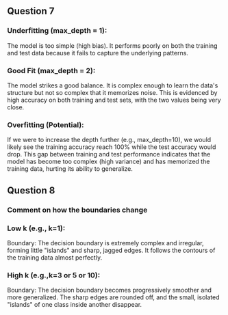 ## Question 7
### Underfitting (max_depth = 1):
The model is too simple (high bias). It performs poorly on both the training and test data because it fails to capture the underlying patterns.

### Good Fit (max_depth = 2):
The model strikes a good balance. It is complex enough to learn the data's structure but not so complex that it memorizes noise. This is evidenced by high accuracy on both training and test sets, with the two values being very close.

### Overfitting (Potential):
If we were to increase the depth further (e.g., max_depth=10), we would likely see the training accuracy reach 100% while the test accuracy would drop. This gap between training and test performance indicates that the model has become too complex (high variance) and has memorized the training data, hurting its ability to generalize.

## Question 8
### Comment on how the boundaries change
### Low k (e.g., k=1):
Boundary: The decision boundary is extremely complex and irregular, forming little "islands" and sharp, jagged edges. It follows the contours of the training data almost perfectly.

### High k (e.g.,k=3 or 5 or 10): 
Boundary: The decision boundary becomes progressively smoother and more generalized. The sharp edges are rounded off, and the small, isolated "islands" of one class inside another disappear.
